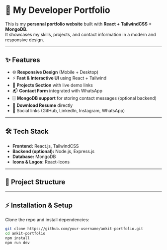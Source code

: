 # 🚀 My Developer Portfolio

This is my **personal portfolio website** built with **React + TailwindCSS + MongoDB**.  
It showcases my skills, projects, and contact information in a modern and responsive design.

---

## ✨ Features

- 🌐 **Responsive Design** (Mobile + Desktop)
- ⚡ **Fast & Interactive UI** using React + Tailwind
- 📂 **Projects Section** with live demo links
- 📬 **Contact Form** integrated with WhatsApp
- 🗄️ **MongoDB support** for storing contact messages (optional backend)
- 📑 **Download Resume** directly
- 🔗 Social links (GitHub, LinkedIn, Instagram, WhatsApp)

---

## 🛠️ Tech Stack

- **Frontend:** React.js, TailwindCSS  
- **Backend (optional):** Node.js, Express.js  
- **Database:** MongoDB  
- **Icons & Logos:** React-Icons  

---

## 📂 Project Structure


---

## ⚡ Installation & Setup

Clone the repo and install dependencies:

```bash
git clone https://github.com/your-username/ankit-portfolio.git
cd ankit-portfolio
npm install
npm run dev
